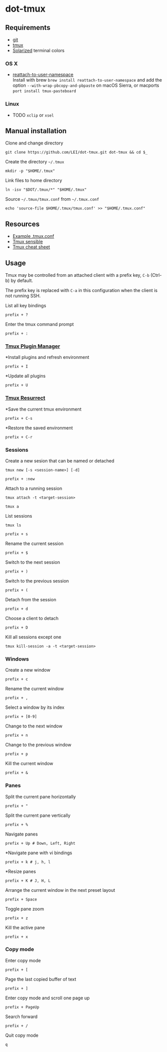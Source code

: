 # dot-tmux

## Requirements

- [git](https://git-scm.com/)
- [tmux](https://tmux.github.io/)
- [Solarized](http://ethanschoonover.com/solarized) terminal colors

### OS X

- [reattach-to-user-namespace](https://github.com/ChrisJohnsen/tmux-MacOSX-pasteboard)<br>
  Install with brew `brew install reattach-to-user-namespace` and add the option
  `--with-wrap-pbcopy-and-pbpaste` on macOS Sierra, or macports `port install tmux-pasteboard`

### Linux

- TODO `xclip` or `xsel`

## Manual installation

Clone and change directory

    git clone https://github.com/LEI/dot-tmux.git dot-tmux && cd $_

Create the directory `~/.tmux`

    mkdir -p "$HOME/.tmux"

Link files to home directory

    ln -isv "$DOT/.tmux/*" "$HOME/.tmux"

Source `~/.tmux/tmux.conf` from `~/.tmux.conf`

    echo 'source-file $HOME/.tmux/tmux.conf' >> "$HOME/.tmux.conf"

## Resources

- [Example .tmux.conf](https://github.com/tmux/tmux/blob/master/example_tmux.conf)
- [Tmux sensible](https://github.com/tmux-plugins/tmux-sensible)
- [Tmux cheat sheet](http://tmuxcheatsheet.com)

## Usage

Tmux may be controlled from an attached client with a prefix key, `C-b` (Ctrl-b)
by default.

The prefix key is replaced with `C-a` in this configuration when the client is
not running SSH.

List all key bindings

    prefix + ?

Enter the tmux command prompt

    prefix + :

### [Tmux Plugin Manager](https://github.com/tmux-plugins/tpm)

*Install plugins and refresh environment

    prefix + I

*Update all plugins

    prefix + U

### [Tmux Resurrect](https://github.com/tmux-plugins/tmux-resurrect)

*Save the current tmux environment

    prefix + C-s

*Restore the saved environment

    prefix + C-r

### Sessions

Create a new sesion that can be named or detached

    tmux new [-s <session-name>] [-d]

    prefix + :new

Attach to a running session

    tmux attach -t <target-session>

    tmux a

List sessions

    tmux ls

    prefix + s

Rename the current session

    prefix + $

Switch to the next session

    prefix + )

Switch to the previous session

    prefix + (

Detach from the session

    prefix + d

Choose a client to detach

    prefix + D

Kill all sessions except one

    tmux kill-session -a -t <target-session>

### Windows

Create a new window

    prefix + c

Rename the current window

    prefix + ,

Select a window by its index

    prefix + [0-9]


Change to the next window

    prefix + n

Change to the previous window

    prefix + p

Kill the current window

    prefix + &

### Panes

Split the current pane horizontally

    prefix + "

Split the current pane vertically

    prefix + %

Navigate panes

    prefix + Up # Down, Left, Right

*Navigate pane with vi bindings

    prefix + k # j, h, l

*Resize panes

    prefix + K # J, H, L

Arrange the current window in the next preset layout

    prefix + Space

Toggle pane zoom

    prefix + z

Kill the active pane

    prefix + x

### Copy mode

Enter copy mode

    prefix + [

Page the last copied buffer of text

    prefix + ]

Enter copy mode and scroll one page up

    prefix + PageUp

Search forward

    prefix + /

Quit copy mode

    q
